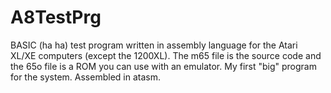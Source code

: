 # A8TestPrg
BASIC (ha ha) test program written in assembly language for the Atari XL/XE computers (except the 1200XL).
The m65 file is the source code and the 65o file is a ROM you can use with an emulator. My first "big" program for the system. Assembled in atasm.
